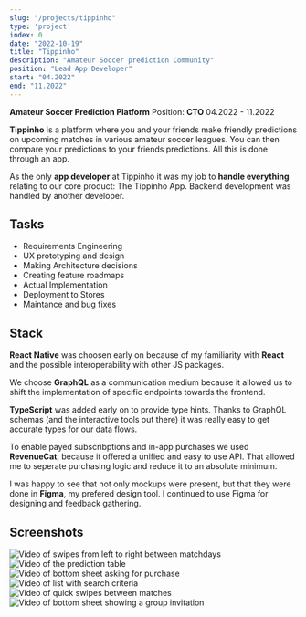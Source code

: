 ```yaml
---
slug: "/projects/tippinho"
type: 'project'
index: 0
date: "2022-10-19"
title: "Tippinho"
description: "Amateur Soccer prediction Community"
position: "Lead App Developer"
start: "04.2022"
end: "11.2022"
---
```



**Amateur Soccer Prediction Platform**
Position: **CTO** 04.2022 - 11.2022

**Tippinho** is a platform where you and your friends make friendly predictions on upcoming matches in various amateur soccer leagues. You can then compare your predictions to your friends predictions. All this is done through an app.

As the only **app developer** at Tippinho it was my job to **handle everything** relating to our core product: The Tippinho App. Backend development was handled by another developer.

## Tasks

- Requirements Engineering
- UX prototyping and design
- Making Architecture decisions
- Creating feature roadmaps
- Actual Implementation
- Deployment to Stores
- Maintance and bug fixes

## Stack

**React Native** was choosen early on because of my familiarity with **React** and the possible interoperability with other JS packages.

We choose **GraphQL** as a communication medium because it allowed us to shift the implementation of specific endpoints towards the frontend.

**TypeScript** was added early on to provide type hints. Thanks to GraphQL schemas (and the interactive tools out there) it was really easy to get accurate types for our data flows.

To enable payed subscribptions and in-app purchases we used **RevenueCat**, because it offered a unified and easy to use API. That allowed me to seperate purchasing logic and reduce it to an absolute minimum.

I was happy to see that not only mockups were present, but that they were done in **Figma**, my prefered design tool. I continued to use Figma for designing and feedback gathering.

## Screenshots

![Video of swipes from left to right between matchdays](https://i.imgur.com/q1DuzDH.gif)
![Video of the prediction table](https://i.imgur.com/D0JczuZ.gif)
![Video of bottom sheet asking for purchase](https://i.imgur.com/5pVEpjT.gif)
![Video of list with search criteria](https://i.imgur.com/vVZyeEM.gif)
![Video of quick swipes between matches](https://i.imgur.com/EHucxIG.gif)
![Video of bottom sheet showing a group invitation](https://i.imgur.com/kXLqi9u.gif)

